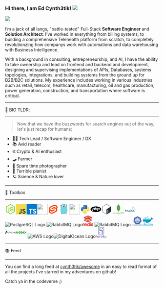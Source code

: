 ### Hi there, I am Ed Cynth3tik! <img src="https://raw.githubusercontent.com/MartinHeinz/MartinHeinz/master/wave.gif" height="25px">

[![](https://img.shields.io/badge/-Linkedin-informational?style=for-the-badge&logo=linkedin&logoColor=white&color=2867B2)](https://linkedin.com/in/cynth3tik)

I’m a jack of all langs, "battle-tested" Full-Stack __Software Engineer__ and **Solution Architect**. I've worked in everything from billing systems, to building a comprehensive Telehealth platform from scratch, to completely revolutionzing how companys work with automations and data warehousing with Business Intelligence.

With a background in consulting, entrepreneurship, and AI, I have the ability to take ownership and lead on frontend and backend and development, designing and supervising implementations of APIs, Databases, systems topologies, integrations, and building systems from the ground up for B2B/B2C solutions. My experience includes working in various industries such as retail, telecom, healthcare, manufacturing, oil and gas production, power generation, construction, and transportation where software is critical.

---

🚀 BIO TLDR;

---

> Now that we have the buzzwords for search engines out of the way, let's just recap for humans:

- 👨‍💻 Tech Lead / Software Engineer / DX
- 📚 Avid reader
- ⛓ Crypto & AI enthusiast
- 🛹 Farmer
- 📸 Spare time photographer
- 🎸 Terrible pianist
- 🪐 Science & Nature lover

---

🧰 Toolbox

---

<img src="https://raw.githubusercontent.com/devicons/devicon/master/icons/nodejs/nodejs-original.svg" alt="Node.js Logo" width="35" height="35"/><img src="https://raw.githubusercontent.com/devicons/devicon/master/icons/javascript/javascript-original.svg" alt="JavaScript Logo" width="35" height="35"/><img src="https://raw.githubusercontent.com/devicons/devicon/master/icons/typescript/typescript-original.svg" alt="TypeScript Logo" width="35" height="35"/><img src="https://cdn.jsdelivr.net/gh/devicons/devicon/icons/react/react-original-wordmark.svg" width="35" height="35"/><img src="https://raw.githubusercontent.com/sveltejs/branding/master/svelte-logo.svg" width="35" height="35"/><img src="https://raw.githubusercontent.com/devicons/devicon/master/icons/go/go-original.svg" alt="GO Golang Logo" width="35" height="35"/><img src="https://cdn.jsdelivr.net/gh/devicons/devicon/icons/rust/rust-plain.svg" width="35" height="35" /><img src="https://raw.githubusercontent.com/devicons/devicon/master/icons/python/python-original.svg" alt="Python Logo" width="35" height="35"/><img src="https://github.com/devicons/devicon/raw/master/icons/php/php-plain.svg" alt="PHP Logo" width="35" height="35"/><img src="https://github.com/devicons/devicon/raw/master/icons/bash/bash-original.svg" alt="Bash Logo" width="35" height="35"/>
<img src="https://raw.githubusercontent.com/devicons/devicon/master/icons/mongodb/mongodb-plain-wordmark.svg" alt="MongoDB Logo" 
width="35" height="35"/> <img src="https://raw.githubusercontent.com/devicons/devicon/master/icons/mysql/mysql-plain-wordmark.svg" alt="MySQL Logo" width="35" height="35"/> <img src="https://cdn.worldvectorlogo.com/logos/postgresql.svg" alt="PostgreSQL Logo" width="35" height="35"/> <img src="https://cdn.worldvectorlogo.com/logos/rabbitmq.svg" alt="RabbitMQ Logo" width="35" height="35"/><img src="https://raw.githubusercontent.com/devicons/devicon/master/icons/redis/redis-plain-wordmark.svg" alt="Redis Logo" width="35" height="35"/> <img src="https://static-www.elastic.co/v3/assets/bltefdd0b53724fa2ce/blt987f36e6cf17bc9a/5ea8c7fba7bdee51f48010f7/brand-elastic-vertical-220x130.svg" alt="RabbitMQ Logo" width="35" height="35"/>
<img src="https://raw.githubusercontent.com/devicons/devicon/master/icons/kubernetes/kubernetes-plain-wordmark.svg" alt="Kubernetes K8s Logo" width="35" height="35"/><img src="https://raw.githubusercontent.com/devicons/devicon/master/icons/docker/docker-plain-wordmark.svg" alt="Laravel Logo" width="35" height="35"/><img src="https://raw.githubusercontent.com/devicons/devicon/master/icons/apache/apache-plain-wordmark.svg" alt="Apache Logo" width="35" height="35"/><img src="https://raw.githubusercontent.com/devicons/devicon/master/icons/nginx/nginx-original.svg" alt="NGINX Logo" width="35" height="35"/>
<img src="https://cdn.worldvectorlogo.com/logos/aws-2.svg" alt="AWS Logo" width="35" height="35"/><img src="https://cdn.worldvectorlogo.com/logos/digitalocean.svg" alt="DigitalOcean Logo" width="35" height="35"/><img src="https://github.com/devicons/devicon/raw/master/icons/heroku/heroku-original-wordmark.svg" alt="Heroku Logo" width="35" height="35"/>

---

📚 Feed

---

You can find a long feed at [cynth3tik/awesome](https://github.com/cynth3tik/awesome) in an easy to read format of all the projects I've starred in my adventures on github! 

Catch ya in the codeverse ;) 
